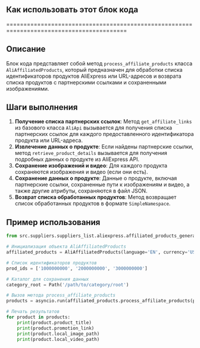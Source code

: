 ## Как использовать этот блок кода
=========================================================================================

Описание
-------------------------
Блок кода представляет собой метод `process_affiliate_products` класса `AliAffiliatedProducts`, который предназначен для обработки списка идентификаторов продуктов AliExpress или URL-адресов и возврата списка продуктов с партнерскими ссылками и сохраненными изображениями.

Шаги выполнения
-------------------------
1. **Получение списка партнерских ссылок**: Метод `get_affiliate_links` из базового класса `AliApi` вызывается для получения списка партнерских ссылок для каждого предоставленного идентификатора продукта или URL-адреса.
2. **Извлечение данных о продукте**: Если найдены партнерские ссылки, метод `retrieve_product_details` вызывается для получения подробных данных о продукте из AliExpress API.
3. **Сохранение изображений и видео**: Для каждого продукта сохраняются изображения и видео (если они есть).
4. **Сохранение данных о продукте**: Данные о продукте, включая партнерские ссылки, сохраненные пути к изображениям и видео, а также другие атрибуты, сохраняются в файл JSON.
5. **Возврат списка обработанных продуктов**: Метод возвращает список обработанных продуктов в формате `SimpleNamespace`.


Пример использования
-------------------------

```python
from src.suppliers.suppliers_list.aliexpress.affiliated_products_generator import AliAffiliatedProducts

# Инициализация объекта AliAffiliatedProducts
affiliated_products = AliAffiliatedProducts(language='EN', currency='USD')

# Список идентификаторов продуктов
prod_ids = ['1000000000', '2000000000', '3000000000']

# Каталог для сохранения данных
category_root = Path('/path/to/category/root')

# Вызов метода process_affiliate_products
products = asyncio.run(affiliated_products.process_affiliate_products(prod_ids, category_root))

# Печать результатов
for product in products:
    print(product.product_title)
    print(product.promotion_link)
    print(product.local_image_path)
    print(product.local_video_path)
```